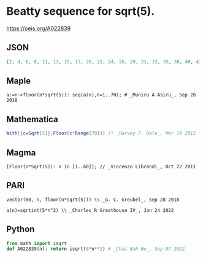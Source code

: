 # Beatty sequence for sqrt\(5\)\.
https://oeis.org/A022839
## JSON
```JSON
[2, 4, 6, 8, 11, 13, 15, 17, 20, 22, 24, 26, 29, 31, 33, 35, 38, 40, 42, 44, 46, 49, 51, 53, 55, 58, 60, 62, 64, 67, 69, 71, 73, 76, 78, 80, 82, 84, 87, 89, 91, 93, 96, 98, 100, 102, 105, 107, 109, 111, 114, 116, 118, 120, 122, 125, 127, 129, 131, 134, 136]
```
## Maple
```Maple
a:=n->floor(n*sqrt(5)): seq(a(n),n=1..70); # _Muniru A Asiru_, Sep 28 2018
```
## Mathematica
```Mathematica
With[{c=Sqrt[5]},Floor[c*Range[70]]] (* _Harvey P. Dale_, Mar 19 2012 *)
```
## Magma
```Magma
[Floor(n*Sqrt(5)): n in [1..60]]; // _Vincenzo Librandi_, Oct 22 2011
```
## PARI
```PARI
vector(60, n, floor(n*sqrt(5))) \\ _G. C. Greubel_, Sep 28 2018
```
```PARI
a(n)=sqrtint(5*n^2) \\ _Charles R Greathouse IV_, Jan 24 2022
```
## Python
```Python
from math import isqrt
def A022839(n): return isqrt(5*n**2) # _Chai Wah Wu_, Sep 07 2022
```
